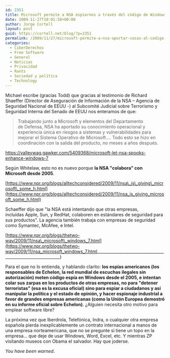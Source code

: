 ```yaml
---
id: 2351
title: Microsoft permite a NSA espiarnos a través del código de Windows 7
date: 2009-11-27T10:01:58+00:00
author: Jorge Cortell
layout: post
guid: https://cortell.net/blog/?p=2351
permalink: /2009/11/27/microsoft-permite-a-nsa-aportar-cosas-al-codigo-de-windows-7/
categories:
  - CiberDerechos
  - Free Software
  - General
  - Noticias
  - Privacidad
  - Rants
  - Sociedad y polí­tica
  - Technology
---
```

Michael escribe (gracias Todd) que gracias al testimonio de Richard Shaeffer (Director de Aseguración de Información de la NSA – Agencia de Seguridad Nacional de EEUU -) al Subcomité Judicial sobre Terrorismo y Seguridad Interna del Senado de EEUU nos enteramos de que:

> Trabajando junto a Microsoft y elementos del Departamento de Defensa, NSA ha aportado su conocimiento operacional y experiencia única en riesgos a sistemas y vulnerabilidades para mejorar el Sistema Operativo de Microsoft…. Todo esto se hizo en coordinación con la salida del producto, no meses a años después.

<https://valleywag.gawker.com/5409368/microsoft-let-nsa-spooks-enhance-windows-7>

Según Whitelaw, esto no es nuevo porque **la NSA "colabora" con Microsoft desde 2005**.

[https://www.npr.org/blogs/alltechconsidered/2009/11/nsa\_is\_giving\_microsoft\_some_h.html](https://www.npr.org/blogs/alltechconsidered/2009/11/nsa_is_giving_microsoft_some_h.html)

Schaeffer dijo que "la NSA está intentando que otras empresas, incluídas Apple, Sun, y RedHat, colaboren en estándares de seguridad para sus productos". La agencia también trabaja con empresas de seguridad como Symantec, McAfee, e Intel.

[https://www.npr.org/blogs/thetwo-way/2009/11/nsa\_microsoft\_windows_7.html](https://www.npr.org/blogs/thetwo-way/2009/11/nsa_microsoft_windows_7.html____________________________________________________________)

Para el que no lo entienda, y hablando clarito: **los espías americanos (los responsables de Echelon, la red mundial de escuchas ilegales sin autorización) meten código espía en Windows desde el 2005, e intentan colar sus zarpas en los productos de otras empresas, no para "detener terroristas" (esa es la excusa oficial) sino para espiar a ciudadanos y así manipular la política y el estado de opinión, y hacer espionaje industrial a favor de grandes empresas americanas (como la Unión Europea demostró en su informe oficial sobre Echelon)**. ¿Alguien necesita otro motivo para emplear software libre?

La próxima vez que Iberdrola, Telefónica, Indra, o cualquier otra empresa española pierda inexplicablemente un contrato internacional a manos de una empresa norteamericana, que no se pregunte si tiene un topo en la empresa... que deje de usar Windows, Word, Excel, etc. Y mientras ZP visitando museos con Obama el salvador. Hay que joderse.

_You have been warned_.